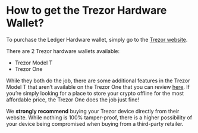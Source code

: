 # How to get the Trezor Hardware Wallet?

To purchase the Ledger Hardware wallet, simply go to the [Trezor website](https://trezor.io/#comparison).

There are 2 Trezor hardware wallets available:

* Trezor Model T
* Trezor One

While they both do the job, there are some additional features in the Trezor Model T that aren’t available on the Trezor One that you can review [here](https://trezor.io/#comparison). If you’re simply looking for a place to store your crypto offline for the most affordable price, the Trezor One does the job just fine!

We **strongly recommend** buying your Trezor device directly from their website. While nothing is 100% tamper-proof, there is a higher possibility of your device being compromised when buying from a third-party retailer.
